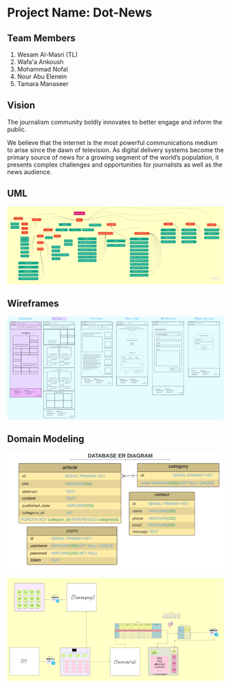 # Project Name: Dot-News

## Team Members

1. Wesam Al-Masri (TL)
2. Wafa'a Ankoush
3. Mohammad Nofal
4. Nour Abu Elenein
5. Tamara Manaseer

## Vision

The journalism community boldly innovates to better engage and inform the public.

We believe that the internet is the most powerful communications medium to arise since the dawn of television. As digital delivery systems become the primary source of news for a growing segment of the world’s population, it presents complex challenges and opportunities for journalists as well as the news audience.

## UML

![dot-news uml](assets/dot-news-uml.jpg)

## Wireframes

![wireframes](assets/Wireframes.png)

## Domain Modeling

![db](assets/DB.png)

![domain modeling](assets/domain-modeling.png)